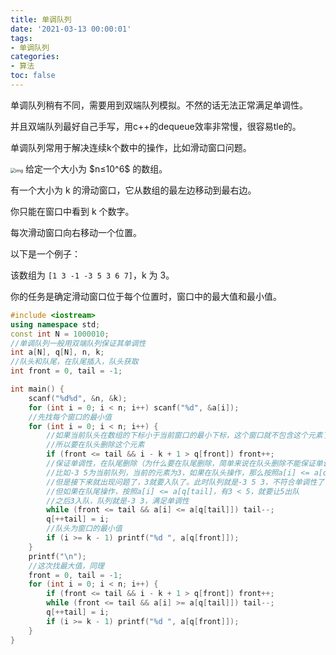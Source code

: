```yaml
---
title: 单调队列
date: '2021-03-13 00:00:01'
tags: 
- 单调队列
categories:
- 算法
toc: false
---
```


单调队列稍有不同，需要用到双端队列模拟。不然的话无法正常满足单调性。

并且双端队列最好自己手写，用c++的dequeue效率非常慢，很容易tle的。

单调队列常用于解决连续k个数中的操作，比如滑动窗口问题。

<img src="https://cdn.jsdelivr.net/gh/InverseDa/image@master/image/v2-ef66afc38e068600939980673114127f_r.jpg" alt="img" style="zoom:50%;" />
<!--more-->
给定一个大小为 $n≤10^6$ 的数组。

有一个大小为 k 的滑动窗口，它从数组的最左边移动到最右边。

你只能在窗口中看到 k 个数字。

每次滑动窗口向右移动一个位置。

以下是一个例子：

该数组为 `[1 3 -1 -3 5 3 6 7]`，k 为 3。

你的任务是确定滑动窗口位于每个位置时，窗口中的最大值和最小值。

```c++
#include <iostream>
using namespace std;
const int N = 1000010;
//单调队列一般用双端队列保证其单调性
int a[N], q[N], n, k;
//队头和队尾，在队尾插入，队头获取
int front = 0, tail = -1;

int main() {
    scanf("%d%d", &n, &k);
    for (int i = 0; i < n; i++) scanf("%d", &a[i]);
    //先找每个窗口的最小值
    for (int i = 0; i < n; i++) {
        //如果当前队头在数组的下标小于当前窗口的最小下标，这个窗口就不包含这个元素了那么无论如何都要剔除队头这个元素
      	//所以要在队头删除这个元素
        if (front <= tail && i - k + 1 > q[front]) front++;
        //保证单调性，在队尾删除（为什么要在队尾删除，简单来说在队头删除不能保证单调
        //比如-3 5为当前队列，当前的元素为3，如果在队头操作，那么按照a[i] <= a[q[front]，有3 > -3，因此不做删除操作
        //但是接下来就出现问题了，3就要入队了。此时队列就是-3 5 3，不符合单调性了！
        //但如果在队尾操作，按照a[i] <= a[q[tail]，有3 < 5，就要让5出队
        //之后3入队，队列就是-3 3，满足单调性
        while (front <= tail && a[i] <= a[q[tail]]) tail--;
        q[++tail] = i;
        //队头为窗口的最小值
        if (i >= k - 1) printf("%d ", a[q[front]]);
    }
    printf("\n");
    //这次找最大值，同理
    front = 0, tail = -1;
    for (int i = 0; i < n; i++) {
        if (front <= tail && i - k + 1 > q[front]) front++;
        while (front <= tail && a[i] >= a[q[tail]]) tail--;
        q[++tail] = i;
        if (i >= k - 1) printf("%d ", a[q[front]]);
    }
}
```



